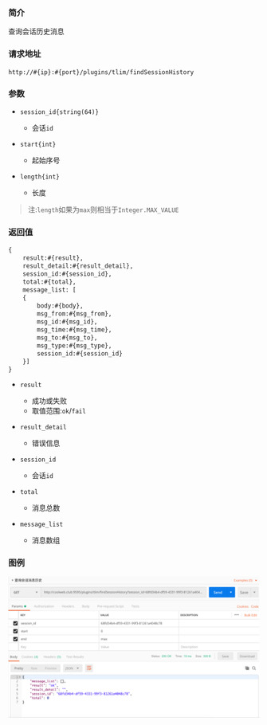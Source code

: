 ### 简介

查询会话历史消息

### 请求地址
```
http://#{ip}:#{port}/plugins/tlim/findSessionHistory
```

### 参数

- `session_id{string(64)}`
    - 会话`id`

- `start{int}`
    - 起始序号

- `length{int}`
    - 长度

> 注:`length`如果为`max`则相当于`Integer.MAX_VALUE`
### 返回值
```
{
    result:#{result},
    result_detail:#{result_detail},
    session_id:#{session_id},
    total:#{total},
    message_list: [
    {
        body:#{body},
        msg_from:#{msg_from},
        msg_id:#{msg_id},
        msg_time:#{msg_time},
        msg_to:#{msg_to},
        msg_type:#{msg_type},
        session_id:#{session_id}
    }]
}
```

- `result`
    - 成功或失败
    - 取值范围:`ok`/`fail`

- `result_detail`
    - 错误信息

- `session_id`
    - 会话`id`

- `total`
    - 消息总数

- `message_list`
    - 消息数组



### 图例

![Alt text][demo1]

[demo1]:https://github.com/GepengCn/tlim/blob/master/images/FIND_SESSION_HISTORY.png?raw=true

